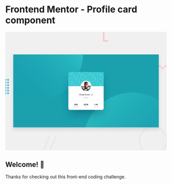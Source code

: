 # Frontend Mentor - Profile card component

![Design preview for the Profile card component coding challenge](./design/desktop-preview.jpg)

## Welcome! 👋

Thanks for checking out this front-end coding challenge.

